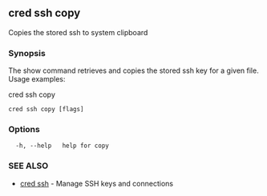 ## cred ssh copy

Copies the stored ssh to system clipboard

### Synopsis

The show command retrieves and copies the stored ssh key for a given file.
Usage examples:

cred ssh copy <filepath>

```
cred ssh copy [flags]
```

### Options

```
  -h, --help   help for copy
```

### SEE ALSO

* [cred ssh](cred_ssh.md)	 - Manage SSH keys and connections

